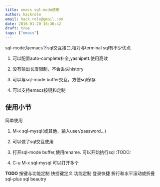 ```yaml
---
title: emacs sql-mode使用
author: hackrole
email: hack.role@gmail.com
date: 2016-01-20 16:36:42
draft: true
tags: ["emacs"]
---
```




sql-mode为emacs下sql交互接口,相对与terminal sql有不少优点

1) 可以配置auto-complete补全,yasnipett.使用高效

2) 没有输出长度限制，不会丢失history

3) 可以与sql-mode buffer交互，方便sql保存

4) 可以支持emacs按键和定制

使用小节
--------

简单使用
1) M-x sql-mysql(或其他，输入user/password...)

2) 可以做了sql交互使用

3) 打开sql-mode buffer,使用rename. 可以开始执行sql :TODO:

4) C-u M-x sql-mysql 可以打开多个

**TODO** 按键与功能定制
快捷键定义
功能定制
登录快捷
折行和水平滚动或折叠
sql-plus
sql beautry






